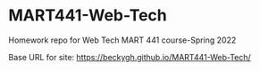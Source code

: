 # MART441-Web-Tech
Homework repo for Web Tech MART 441 course-Spring 2022

Base URL for site: 
https://beckygh.github.io/MART441-Web-Tech/
